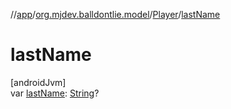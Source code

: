 //[app](../../../index.md)/[org.mjdev.balldontlie.model](../index.md)/[Player](index.md)/[lastName](last-name.md)

# lastName

[androidJvm]\
var [lastName](last-name.md): [String](https://kotlinlang.org/api/latest/jvm/stdlib/kotlin/-string/index.html)?
